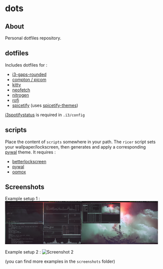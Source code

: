 # dots

## About

Personal dotfiles repository.

## dotfiles

Includes dotfiles for :

- [i3-gaps-rounded](https://github.com/resloved/i3)
- [compton / picom](https://github.com/yshui/picom)
- [kitty](https://github.com/kovidgoyal/kitty)
- [neofetch](https://github.com/dylanaraps/neofetch)
- [nitrogen](https://wiki.archlinux.org/index.php/Nitrogen)
- [rofi](https://github.com/davatorium/rofi)
- [spicetify](https://github.com/khanhas/Spicetify) (uses [spicetify-themes](https://github.com/morpheusthewhite/spicetify-themes))

[i3spotifystatus](https://github.com/rpieja/i3spotifystatus) is required in `.i3/config`

## scripts

Place the content of `scripts` somewhere in your path.
The `ricer` script sets your wallpaper/lockscreen, then generates and apply a
corresponding [pywal](https://github.com/dylanaraps/pywal) theme.
It requires :
- [betterlockscreen](https://github.com/pavanjadhaw/betterlockscreen)
- [pywal](https://github.com/dylanaraps/pywal)
- [oomox](https://github.com/themix-project/oomox)


## Screenshots

Example setup 1 :
![Screenshot 1](./screenshots/screen1.png)

Example setup 2 :
![Screenshot 2](./screenshots/screen3.png)

(you can find more examples in the `screenshots` folder)
